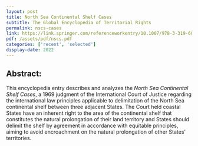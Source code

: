 ```yaml
---
layout: post
title: North Sea Continental Shelf Cases
subtitle: The Global Encyclopedia of Territorial Rights
permalink: nscs-cases
link: https://link.springer.com/referenceworkentry/10.1007/978-3-319-68846-6_581-1
pdf: /assets/pdf/nscs.pdf
categories: ['recent', 'selected']
display-date: 2022
---
```


<h2>Abstract:</h2>
This encyclopedia entry describes and analyzes the <i>North Sea Continental Shelf Cases</i>, a 1969 judgment of the International Court of Justice regarding the international law principles applicable to delimitation of the North Sea continental shelf between three adjacent States. The Court held coastal States have an inherent right to the area of the continental shelf that constitutes the natural prolongation of their land territory and States should delimit the shelf by agreement in accordance with equitable principles, aiming to avoid encroachment on the natural prolongation of other States' territories.
